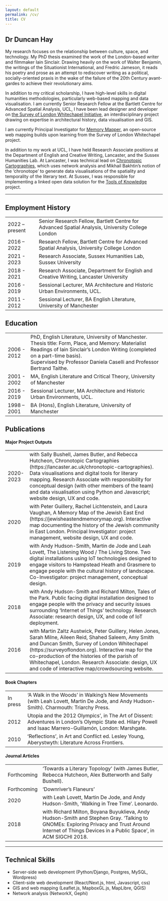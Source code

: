 ```yaml
---
layout: default
permalink: /cv/
title: CV
---
```


## Dr Duncan Hay

My research focuses on the relationship between culture, space, and technology. My PhD thesis examined the work of the London-based writer and filmmaker Iain Sinclair. Drawing heavily on the work of Walter Benjamin, the writings of the Situationist International, and Fredric Jameson, it reads his poetry and prose as an attempt to rediscover writing as a political, socially-oriented praxis in the wake of the failure of the 20th Century avant-gardes to achieve their revolutionary aims. 

In addition to my critical scholarship, I have high-level skills in digital humanities methodologies, particularly web-based mapping and data visualisation. I am currently Senior Research Fellow at the Bartlett Centre for Advanced Spatial Analysis, UCL, I have been lead designer and developer on [the Survey of London Whitechapel Initiative](https://surveyoflondon.org/), an interdisciplinary project drawing on expertise in architectural history, data visualisation and GIS.

I am currently Principal Investigator for [Memory Mapper](https://memorymapper.github.io/), an open-source web mapping builds upon learning from the Survey of London Whitechapel project.

In addition to my work at UCL, I have held Research Associate positions at the Department of English and Creative Writing, Lancaster, and the Sussex Humanities Lab. At Lancaster, I was technical lead on [Chronotopic Cartographies](https://www.lancaster.ac.uk/chronotopic-cartographies/), which uses network analysis and Mikhail Bakhtin’s notion of the ‘chronotope’ to generate data visualisations of the spatiality and temporality of the literary text. At Sussex, I was responsible for implementing a linked open data solution for the [Tools of Knowledge](https://toolsofknowledge.org/) project.

---

## Employment History

<table class="table table-borderless">
    <tbody>
        <tr>
            <td>2022 – present</td>
            <td>Senior Research Fellow, Bartlett Centre for Advanced Spatial Analysis, University College London</td>
        </tr>
        <tr>
            <td>2016 – 2022</td>
            <td>Research Fellow, Bartlett Centre for Advanced Spatial Analysis, University College London</td>
        </tr>
        <tr>
            <td>2021 - 2023</td>
            <td>Research Associate, Sussex Humanities Lab, Sussex University</td>
        </tr>
        <tr>
            <td>2018 - 2021</td>
            <td>Research Associate, Department for English and Creative Writing, Lancaster University</td>
        </tr>
        <tr>
            <td>2016 - 2019</td>
            <td>Sessional Lecturer, MA Architecture and Historic Urban Environments, UCL.</td>
        </tr>
        <tr>
            <td>2011 - 2012</td>
            <td>Sessional Lecturer, BA English Literature, University of Manchester</td>
        </tr>
    </tbody>
</table>

## Education

<table class="table table-borderless">
    <tbody>
        <tr>
            <td>2006 - 2012 </td>
            <td>PhD, English Literature, University of Manchester. Thesis title: Form, Place, and Memory: Materialist Readings of Iain Sinclair’s London Writing (completed on a part-time basis).<br />
            Supervised by Professor Daniela Caselli and Professor Bertrand Taithe.</td>
        </tr>
        <tr>
            <td>2001 - 2002</td>
            <td>MA, English Literature and Critical Theory, University of Manchester</td>
        </tr>
        <tr>
            <td>2016 - 2019</td>
            <td>Sessional Lecturer, MA Architecture and Historic Urban Environments, UCL.</td>
        </tr>
        <tr>
            <td> 1998 – 2001</td>
            <td>BA (Hons), English Literature, University of Manchester</td>
        </tr>
    </tbody>
</table>

## Publications

#### Major Project Outputs

<table class="table table-borderless">
    <tbody>
        <tr>
            <td>2020-2023</td>
            <td>with Sally Bushell, James Butler, and Rebecca Hutcheon, Chronotopic Cartographies (https://lancaster.ac.uk/chronotopic-cartographies). Data visualisations and digital tools for literary mapping. Research Associate with responsibility for conceptual design (with other members of the team) and data visualisation using Python and Javascript; website design, UX and code.</td>
        </tr>
        <tr>
            <td>2020</td>
            <td>with Peter Guillery, Rachel Lichtenstein, and Laura Vaughan, A Memory Map of the Jewish East End (https://jewisheastendmemorymap.org). Interactive map documenting the history of the Jewish community in East London. Principal Investigator: project management, website design, UX and code.</td>
        </tr>
        <tr>
            <td>2019</td>
            <td>with Andy Hudson-Smith, Martin de Jode and Leah Lovett, The Listening Wood / The Living Stone. Two digital installations using IoT technologies designed to engage visitors to Hampstead Heath and Grasmere to engage people with the cultural history of landscape. Co-Investigator: project management, conceptual design.</td>
        </tr>
        <tr>
            <td>2018 </td>
            <td>with Andy Hudson-Smith and Richard Milton, Tales of the Park. Public facing digital installation designed to engage people with the privacy and security issues surrounding ‘Internet of Things’ technology. Research Associate: research design, UX, and code of IoT deployment.</td>
        </tr>
        <tr>
            <td>2016</td>
            <td>with Martin Zaltz Austwick, Peter Guillery, Helen Jones, Sarah Milne, Aileen Reid, Shahed Saleem, Amy Smith and Duncan Smith, Survey of London Whitechapel (https://surveyoflondon.org). Interactive map for the co-production of the histories of the parish of Whitechapel, London. Research Associate: design, UX and code of interactive map/crowdsourcing website.</td>
        </tr>
    </tbody>
</table>

#### Book Chapters

<table class="table table-borderless">
    <tbody>
        <tr>
            <td>In press</td>
            <td>‘A Walk in the Woods’ in Walking’s New Movements (with Leah Lovett, Martin De Jode, and Andy Hudson-Smith). Charmouth: Triarchy Press.</td>
        </tr>
        <tr>
            <td>2012</td>
            <td>Utopia and the 2012 Olympicsʼ, in The Art of Dissent: Adventures in Londonʼs Olympic State ed. Hilary Powell and Isaac Marrero-Guillamón, London: Marshgate.</td>
        </tr>
        <tr>
            <td>2010</td>
            <td>ʻReflectionsʼ, in Art and Conflict ed. Lesley Young, Aberystwyth: Literature Across Frontiers.</td>
        </tr>
    </tbody>
</table>

#### Journal Articles

<table class="table table-borderless">
    <tbody>
        <tr>
            <td>Forthcoming</td>
            <td>‘Towards a Literary Topology’ (with James Butler, Rebecca Hutcheon, Alex Butterworth and Sally Bushell).</td>
        </tr>
        <tr>
            <td>Forthcoming</td>
            <td>‘Downriver’s Flaneurs’</td>
        </tr>
        <tr>
            <td>2020</td>
            <td>with Leah Lovett, Martin De Jode, and Andy Hudson-Smith, ‘Walking in Tree Time’. Leonardo.</td>
        </tr>
        <tr>
            <td>2018</td>
            <td>with Richard Milton, Boyana Buyuklieva, Andy Hudson-Smith and Stephen Gray. ‘Talking to GNOMEs: Exploring Privacy and Trust Around Internet of Things Devices in a Public Space’, in ACM SIGCHI 2018.</td>
        </tr>
    </tbody>
</table>

---

## Technical Skills
- Server-side web development (Python/Django, Postgres, MySQL, Wordpress)
- Client-side web development (React/Next.js, html, Javascript, css)
- GIS and web mapping (Leaflet.js, MapboxGL.js, MapLibre, QGIS)
- Network analysis (NetworkX, Gephi)
